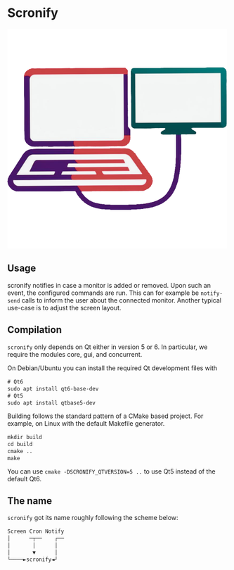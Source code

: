 # Scronify

<img src="doc/scronify.png"/>

## Usage

scronify notifies in case a monitor is added or removed.
Upon such an event, the configured commands are run.
This can for example be `notify-send` calls to inform the user about the connected monitor.
Another typical use-case is to adjust the screen layout.

## Compilation

`scronify` only depends on Qt either in version 5 or 6. In particular, we require the modules core, gui, and concurrent.

On Debian/Ubuntu you can install the required Qt development files with
```
# Qt6
sudo apt install qt6-base-dev
# Qt5
sudo apt install qtbase5-dev
```

Building follows the standard pattern of a CMake based project. For example, on Linux with the default Makefile generator.
```
mkdir build
cd build
cmake ..
make
```

You can use `cmake -DSCRONIFY_QTVERSION=5 ..` to use Qt5 instead of the default Qt6.

## The name

`scronify` got its name roughly following the scheme below:
```
Screen Cron Notify
│      ─┬──    ┌──
│       │      │
│       ▼      │
└────►scronify◄┘
```
